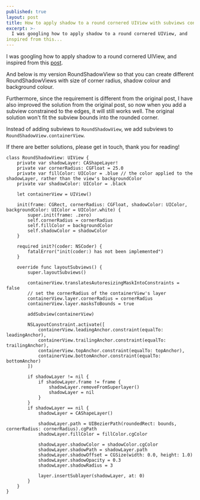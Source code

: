 ```yaml
---
published: true
layout: post
title: How to apply shadow to a round cornered UIView with subviews contrainted to edges
excerpt: >-
  I was googling how to apply shadow to a round cornered UIView, and  
inspired from this...
---
```

I was googling how to apply shadow to a round cornered UIView, and  
inspired from this [post](https://medium.com/bytes-of-bits/swift-tips-adding-rounded-corners-and-shadows-to-a-uiview-691f67b83e4a).

And below is my version RoundShadowView so that you can create different RoundShadowViews with size of corner radius, shadow colour and background colour.

Furthermore, since the requirement is different from the original post, I have also improved the solution from the original post, so now when you add a subview constrained to the edges, it will still works well. The original solution won't fit the subview bounds into the rounded corner.

Instead of adding subviews to `RoundShadowView`, we add subviews to `RoundShadowView.containerView`. 

If there are better solutions, please get in touch, thank you for reading!

```
class RoundShadowView: UIView {
    private var shadowLayer: CAShapeLayer!
    private var cornerRadius: CGFloat = 25.0
    private var fillColor: UIColor = .blue // the color applied to the shadowLayer, rather than the view's backgroundColor
    private var shadowColor: UIColor = .black

    let containerView = UIView()
    
    init(frame: CGRect, cornerRadius: CGFloat, shadowColor: UIColor, backgroundColor: UIColor = UIColor.white) {
        super.init(frame: .zero)
        self.cornerRadius = cornerRadius
        self.fillColor = backgroundColor
        self.shadowColor = shadowColor
    }
    
    required init?(coder: NSCoder) {
        fatalError("init(coder:) has not been implemented")
    }
    
    override func layoutSubviews() {
        super.layoutSubviews()
        
        containerView.translatesAutoresizingMaskIntoConstraints = false
        // set the cornerRadius of the containerView's layer
        containerView.layer.cornerRadius = cornerRadius
        containerView.layer.masksToBounds = true
        
        addSubview(containerView)
        
        NSLayoutConstraint.activate([
            containerView.leadingAnchor.constraint(equalTo: leadingAnchor),
            containerView.trailingAnchor.constraint(equalTo: trailingAnchor),
            containerView.topAnchor.constraint(equalTo: topAnchor),
            containerView.bottomAnchor.constraint(equalTo: bottomAnchor)
        ])
        
        if shadowLayer != nil {
            if shadowLayer.frame != frame {
                shadowLayer.removeFromSuperlayer()
                shadowLayer = nil
            }
        }
        if shadowLayer == nil {
            shadowLayer = CAShapeLayer()
            
            shadowLayer.path = UIBezierPath(roundedRect: bounds, cornerRadius: cornerRadius).cgPath
            shadowLayer.fillColor = fillColor.cgColor
            
            shadowLayer.shadowColor = shadowColor.cgColor
            shadowLayer.shadowPath = shadowLayer.path
            shadowLayer.shadowOffset = CGSize(width: 0.0, height: 1.0)
            shadowLayer.shadowOpacity = 0.3
            shadowLayer.shadowRadius = 3
            
            layer.insertSublayer(shadowLayer, at: 0)
        }
    }
}
```
